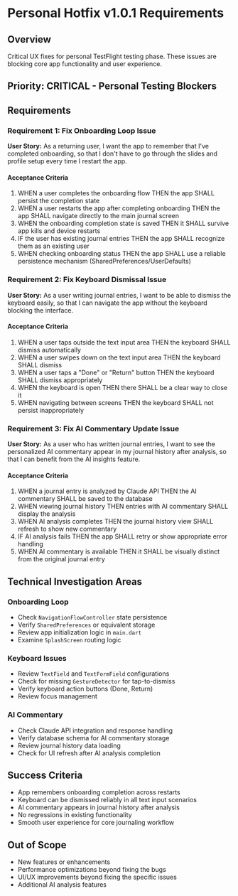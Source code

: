 # Personal Hotfix v1.0.1 Requirements

## Overview
Critical UX fixes for personal TestFlight testing phase. These issues are blocking core app functionality and user experience.

## Priority: CRITICAL - Personal Testing Blockers

## Requirements

### Requirement 1: Fix Onboarding Loop Issue

**User Story:** As a returning user, I want the app to remember that I've completed onboarding, so that I don't have to go through the slides and profile setup every time I restart the app.

#### Acceptance Criteria
1. WHEN a user completes the onboarding flow THEN the app SHALL persist the completion state
2. WHEN a user restarts the app after completing onboarding THEN the app SHALL navigate directly to the main journal screen
3. WHEN the onboarding completion state is saved THEN it SHALL survive app kills and device restarts
4. IF the user has existing journal entries THEN the app SHALL recognize them as an existing user
5. WHEN checking onboarding status THEN the app SHALL use a reliable persistence mechanism (SharedPreferences/UserDefaults)

### Requirement 2: Fix Keyboard Dismissal Issue

**User Story:** As a user writing journal entries, I want to be able to dismiss the keyboard easily, so that I can navigate the app without the keyboard blocking the interface.

#### Acceptance Criteria
1. WHEN a user taps outside the text input area THEN the keyboard SHALL dismiss automatically
2. WHEN a user swipes down on the text input area THEN the keyboard SHALL dismiss
3. WHEN a user taps a "Done" or "Return" button THEN the keyboard SHALL dismiss appropriately
4. WHEN the keyboard is open THEN there SHALL be a clear way to close it
5. WHEN navigating between screens THEN the keyboard SHALL not persist inappropriately

### Requirement 3: Fix AI Commentary Update Issue

**User Story:** As a user who has written journal entries, I want to see the personalized AI commentary appear in my journal history after analysis, so that I can benefit from the AI insights feature.

#### Acceptance Criteria
1. WHEN a journal entry is analyzed by Claude API THEN the AI commentary SHALL be saved to the database
2. WHEN viewing journal history THEN entries with AI commentary SHALL display the analysis
3. WHEN AI analysis completes THEN the journal history view SHALL refresh to show new commentary
4. IF AI analysis fails THEN the app SHALL retry or show appropriate error handling
5. WHEN AI commentary is available THEN it SHALL be visually distinct from the original journal entry

## Technical Investigation Areas

### Onboarding Loop
- Check `NavigationFlowController` state persistence
- Verify `SharedPreferences` or equivalent storage
- Review app initialization logic in `main.dart`
- Examine `SplashScreen` routing logic

### Keyboard Issues
- Review `TextField` and `TextFormField` configurations
- Check for missing `GestureDetector` for tap-to-dismiss
- Verify keyboard action buttons (Done, Return)
- Review focus management

### AI Commentary
- Check Claude API integration and response handling
- Verify database schema for AI commentary storage
- Review journal history data loading
- Check for UI refresh after AI analysis completion

## Success Criteria
- App remembers onboarding completion across restarts
- Keyboard can be dismissed reliably in all text input scenarios
- AI commentary appears in journal history after analysis
- No regressions in existing functionality
- Smooth user experience for core journaling workflow

## Out of Scope
- New features or enhancements
- Performance optimizations beyond fixing the bugs
- UI/UX improvements beyond fixing the specific issues
- Additional AI analysis features